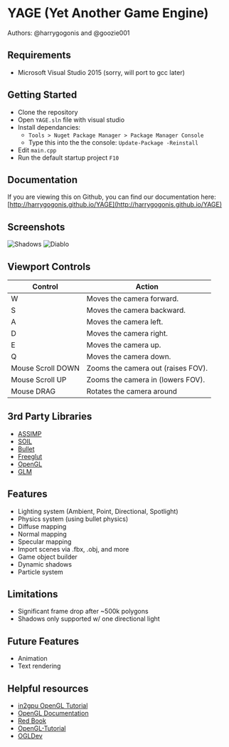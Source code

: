 # YAGE (Yet Another Game Engine)

Authors: @harrygogonis and @goozie001

## Requirements

* Microsoft Visual Studio 2015 (sorry, will port to gcc later)

## Getting Started

* Clone the repository
* Open `YAGE.sln` file with visual studio
* Install dependancies:
	* `Tools > Nuget Package Manager > Package Manager Console`
	*  Type this into the the console: `Update-Package -Reinstall`
* Edit `main.cpp`
* Run the default startup project `F10`

## Documentation
If you are viewing this on Github, you can find our documentation here: 
[http://harrygogonis.github.io/YAGE](http://harrygogonis.github.io/YAGE)

## Screenshots
![Shadows](http://i.imgur.com/crVyjjA.png)
![Diablo](http://i.imgur.com/JOZFDyq.png)

## Viewport Controls

| Control           | Action                             |
|-------------------|------------------------------------|
| W                 | Moves the camera forward.          |
| S                 | Moves the camera backward.         |
| A                 | Moves the camera left.             |
| D                 | Moves the camera right.            |
| E                 | Moves the camera up.               |
| Q                 | Moves the camera down.             |
| Mouse Scroll DOWN | Zooms the camera out (raises FOV). |
| Mouse Scroll UP   | Zooms the camera in (lowers FOV).  |
| Mouse DRAG		| Rotates the camera around			 |

## 3rd Party Libraries
* [ASSIMP](http://www.assimp.org/)
* [SOIL](http://www.lonesock.net/soil.html)
* [Bullet](http://bulletphysics.org/wordpress/)
* [Freeglut](http://freeglut.sourceforge.net/)
* [OpenGL](https://www.opengl.org/)
* [GLM](http://glm.g-truc.net/0.9.7/index.html)

## Features
* Lighting system (Ambient, Point, Directional, Spotlight)
* Physics system (using bullet physics)
* Diffuse mapping
* Normal mapping
* Specular mapping
* Import scenes via .fbx, .obj, and more
* Game object builder
* Dynamic shadows
* Particle system

## Limitations
* Significant frame drop after ~500k polygons
* Shadows only supported w/ one directional light

## Future Features
* Animation
* Text rendering

## Helpful resources
* [in2gpu OpenGL Tutorial](http://in2gpu.com/opengl-3/)
* [OpenGL Documentation](https://www.opengl.org/sdk/docs/man/)
* [Red Book](http://www.amazon.com/OpenGL-Programming-Guide-Official-Learning/dp/0321335732)
* [OpenGL-Tutorial](http://www.opengl-tutorial.org/)
* [OGLDev](http://ogldev.atspace.co.uk/index.html)
